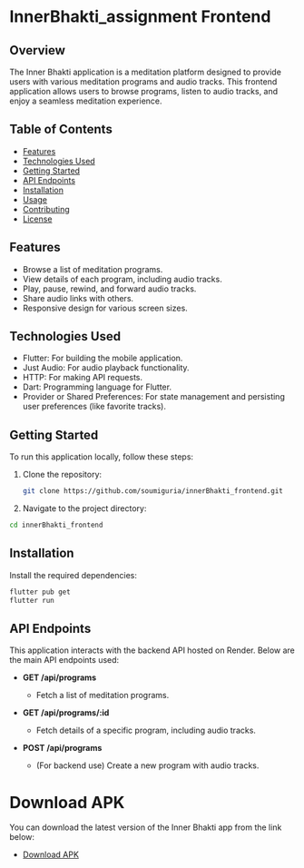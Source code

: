 # InnerBhakti_assignment Frontend

## Overview
The Inner Bhakti application is a meditation platform designed to provide users with various meditation programs and audio tracks. This frontend application allows users to browse programs, listen to audio tracks, and enjoy a seamless meditation experience.

## Table of Contents
- [Features](#features)
- [Technologies Used](#technologies-used)
- [Getting Started](#getting-started)
- [API Endpoints](#api-endpoints)
- [Installation](#installation)
- [Usage](#usage)
- [Contributing](#contributing)
- [License](#license)

## Features
- Browse a list of meditation programs.
- View details of each program, including audio tracks.
- Play, pause, rewind, and forward audio tracks.
- Share audio links with others.
- Responsive design for various screen sizes.

## Technologies Used
- Flutter: For building the mobile application.
- Just Audio: For audio playback functionality.
- HTTP: For making API requests.
- Dart: Programming language for Flutter.
- Provider or Shared Preferences: For state management and persisting user preferences (like favorite tracks).

## Getting Started
To run this application locally, follow these steps:

1. Clone the repository:
   ```bash
   git clone https://github.com/soumiguria/innerBhakti_frontend.git

2. Navigate to the project directory:
```bash
cd innerBhakti_frontend

```

## Installation

Install the required dependencies:
```bash
flutter pub get
flutter run
```

## API Endpoints

This application interacts with the backend API hosted on Render. Below are the main API endpoints used:

- **GET /api/programs**
  - Fetch a list of meditation programs.
  
- **GET /api/programs/:id**
  - Fetch details of a specific program, including audio tracks.
  
- **POST /api/programs**
  - (For backend use) Create a new program with audio tracks.
 

# Download APK
You can download the latest version of the Inner Bhakti app from the link below:

- [Download APK](https://drive.google.com/file/d/1SuuUY47TJ3kpvecB5PdJ_mDWerXgZefv/view?usp=sharing)

 
